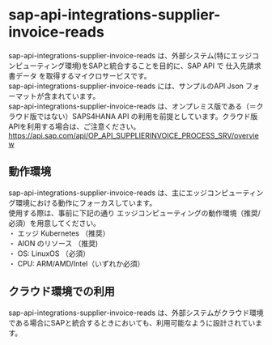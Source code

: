 # sap-api-integrations-supplier-invoice-reads
sap-api-integrations-supplier-invoice-reads は、外部システム(特にエッジコンピューティング環境)をSAPと統合することを目的に、SAP API で 仕入先請求書データ を取得するマイクロサービスです。    
sap-api-integrations-supplier-invoice-reads には、サンプルのAPI Json フォーマットが含まれています。   
sap-api-integrations-supplier-invoice-reads は、オンプレミス版である（＝クラウド版ではない）SAPS4HANA API の利用を前提としています。クラウド版APIを利用する場合は、ご注意ください。   
https://api.sap.com/api/OP_API_SUPPLIERINVOICE_PROCESS_SRV/overview

## 動作環境  

sap-api-integrations-supplier-invoice-reads は、主にエッジコンピューティング環境における動作にフォーカスしています。  
使用する際は、事前に下記の通り エッジコンピューティングの動作環境（推奨/必須）を用意してください。  
・ エッジ Kubernetes （推奨）    
・ AION のリソース （推奨)    
・ OS: LinuxOS （必須）    
・ CPU: ARM/AMD/Intel（いずれか必須）    

## クラウド環境での利用

sap-api-integrations-supplier-invoice-reads は、外部システムがクラウド環境である場合にSAPと統合するときにおいても、利用可能なように設計されています。  